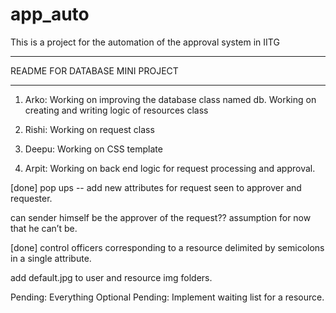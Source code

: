 app_auto
========

This is a project for the automation of the approval system in IITG

*********************************************************************
README FOR DATABASE MINI PROJECT
*********************************************************************

1. Arko: Working on improving the database class named db.
Working on creating and writing logic of resources class

2. Rishi:  Working on request class

3. Deepu: Working on CSS template

4. Arpit: Working on back end logic for request processing and approval.

[done] pop ups -- add new attributes for request seen to approver and requester.

can sender himself be the approver of the request??
assumption for now that he can’t be.

[done] control officers corresponding to a resource delimited by semicolons in a single attribute.

add default.jpg to user and resource img folders.

Pending: Everything
Optional Pending: Implement waiting list for a resource.
